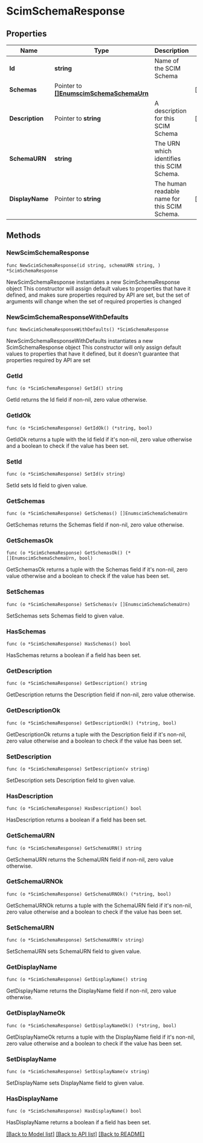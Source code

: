 # ScimSchemaResponse

## Properties

Name | Type | Description | Notes
------------ | ------------- | ------------- | -------------
**Id** | **string** | Name of the SCIM Schema | 
**Schemas** | Pointer to [**[]EnumscimSchemaSchemaUrn**](EnumscimSchemaSchemaUrn.md) |  | [optional] 
**Description** | Pointer to **string** | A description for this SCIM Schema | [optional] 
**SchemaURN** | **string** | The URN which identifies this SCIM Schema. | 
**DisplayName** | Pointer to **string** | The human readable name for this SCIM Schema. | [optional] 

## Methods

### NewScimSchemaResponse

`func NewScimSchemaResponse(id string, schemaURN string, ) *ScimSchemaResponse`

NewScimSchemaResponse instantiates a new ScimSchemaResponse object
This constructor will assign default values to properties that have it defined,
and makes sure properties required by API are set, but the set of arguments
will change when the set of required properties is changed

### NewScimSchemaResponseWithDefaults

`func NewScimSchemaResponseWithDefaults() *ScimSchemaResponse`

NewScimSchemaResponseWithDefaults instantiates a new ScimSchemaResponse object
This constructor will only assign default values to properties that have it defined,
but it doesn't guarantee that properties required by API are set

### GetId

`func (o *ScimSchemaResponse) GetId() string`

GetId returns the Id field if non-nil, zero value otherwise.

### GetIdOk

`func (o *ScimSchemaResponse) GetIdOk() (*string, bool)`

GetIdOk returns a tuple with the Id field if it's non-nil, zero value otherwise
and a boolean to check if the value has been set.

### SetId

`func (o *ScimSchemaResponse) SetId(v string)`

SetId sets Id field to given value.


### GetSchemas

`func (o *ScimSchemaResponse) GetSchemas() []EnumscimSchemaSchemaUrn`

GetSchemas returns the Schemas field if non-nil, zero value otherwise.

### GetSchemasOk

`func (o *ScimSchemaResponse) GetSchemasOk() (*[]EnumscimSchemaSchemaUrn, bool)`

GetSchemasOk returns a tuple with the Schemas field if it's non-nil, zero value otherwise
and a boolean to check if the value has been set.

### SetSchemas

`func (o *ScimSchemaResponse) SetSchemas(v []EnumscimSchemaSchemaUrn)`

SetSchemas sets Schemas field to given value.

### HasSchemas

`func (o *ScimSchemaResponse) HasSchemas() bool`

HasSchemas returns a boolean if a field has been set.

### GetDescription

`func (o *ScimSchemaResponse) GetDescription() string`

GetDescription returns the Description field if non-nil, zero value otherwise.

### GetDescriptionOk

`func (o *ScimSchemaResponse) GetDescriptionOk() (*string, bool)`

GetDescriptionOk returns a tuple with the Description field if it's non-nil, zero value otherwise
and a boolean to check if the value has been set.

### SetDescription

`func (o *ScimSchemaResponse) SetDescription(v string)`

SetDescription sets Description field to given value.

### HasDescription

`func (o *ScimSchemaResponse) HasDescription() bool`

HasDescription returns a boolean if a field has been set.

### GetSchemaURN

`func (o *ScimSchemaResponse) GetSchemaURN() string`

GetSchemaURN returns the SchemaURN field if non-nil, zero value otherwise.

### GetSchemaURNOk

`func (o *ScimSchemaResponse) GetSchemaURNOk() (*string, bool)`

GetSchemaURNOk returns a tuple with the SchemaURN field if it's non-nil, zero value otherwise
and a boolean to check if the value has been set.

### SetSchemaURN

`func (o *ScimSchemaResponse) SetSchemaURN(v string)`

SetSchemaURN sets SchemaURN field to given value.


### GetDisplayName

`func (o *ScimSchemaResponse) GetDisplayName() string`

GetDisplayName returns the DisplayName field if non-nil, zero value otherwise.

### GetDisplayNameOk

`func (o *ScimSchemaResponse) GetDisplayNameOk() (*string, bool)`

GetDisplayNameOk returns a tuple with the DisplayName field if it's non-nil, zero value otherwise
and a boolean to check if the value has been set.

### SetDisplayName

`func (o *ScimSchemaResponse) SetDisplayName(v string)`

SetDisplayName sets DisplayName field to given value.

### HasDisplayName

`func (o *ScimSchemaResponse) HasDisplayName() bool`

HasDisplayName returns a boolean if a field has been set.


[[Back to Model list]](../README.md#documentation-for-models) [[Back to API list]](../README.md#documentation-for-api-endpoints) [[Back to README]](../README.md)



